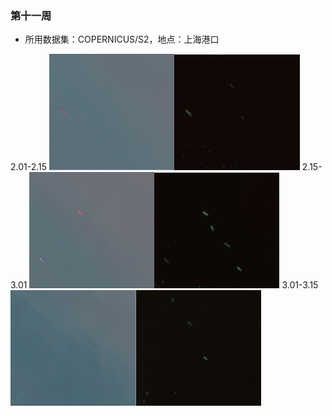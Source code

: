 ### 第十一周


* 所用数据集：COPERNICUS/S2，地点：上海港口


2.01-2.15
<img src="./images/201_215.jpg" style="zoom:40%;" /><img src="./images/201_215_2.jpg" style="zoom:40%;" />
2.15-3.01
<img src="./images/215_301.jpg" style="zoom:40%;" /><img src="./images/215_301_2.jpg" style="zoom:40%;" />
3.01-3.15
<img src="./images/301_315.jpg" style="zoom:40%;" /><img src="./images/301_315_2.jpg" style="zoom:40%;" />


